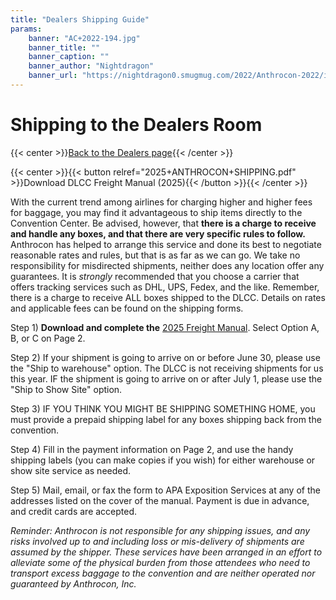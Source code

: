 ```yaml
---
title: "Dealers Shipping Guide"
params:
    banner: "AC+2022-194.jpg"
    banner_title: ""
    banner_caption: ""
    banner_author: "Nightdragon"
    banner_url: "https://nightdragon0.smugmug.com/2022/Anthrocon-2022/i-N2nBXpM/A"
---
```


# Shipping to the Dealers Room

{{< center >}}[Back to the Dealers page](/dealers){{< /center >}}

{{< center >}}{{< button relref="2025+ANTHROCON+SHIPPING.pdf" >}}Download DLCC Freight Manual (2025){{< /button >}}{{< /center >}}

With the current trend among airlines for charging higher and higher fees for baggage, you may find it advantageous to ship items directly to the Convention Center. Be advised, however, that **there is a charge to receive and handle any boxes, and that there are very specific rules to follow.** Anthrocon has helped to arrange this service and done its best to negotiate reasonable rates and rules, but that is as far as we can go. We take no responsibility for misdirected shipments, neither does any location offer any guarantees. It is *strongly* recommended that you choose a carrier that offers tracking services such as DHL, UPS, Fedex, and the like. Remember, there is a charge to receive ALL boxes shipped to the DLCC. Details on rates and applicable fees can be found on the shipping forms.

Step 1) **Download and complete the** [2025 Freight Manual](2025+ANTHROCON+SHIPPING.pdf). Select Option A, B, or C on Page 2.

Step 2) If your shipment is going to arrive on or before June 30, please use the "Ship to warehouse" option. The DLCC is not receiving shipments for us this year. IF the shipment is going to arrive on or after July 1, please use the "Ship to Show Site" option.

Step 3) IF YOU THINK YOU MIGHT BE SHIPPING SOMETHING HOME, you must provide a prepaid shipping label for any boxes shipping back from the convention.

Step 4) Fill in the payment information on Page 2, and use the handy shipping labels (you can make copies if you wish) for either warehouse or show site service as needed.

Step 5) Mail, email, or fax the form to APA Exposition Services at any of the addresses listed on the cover of the manual. Payment is due in advance, and credit cards are accepted.

*Reminder: Anthrocon is not responsible for any shipping issues, and any risks involved up to and including loss or mis-delivery of shipments are assumed by the shipper. These services have been arranged in an effort to alleviate some of the physical burden from those attendees who need to transport excess baggage to the convention and are neither operated nor guaranteed by Anthrocon, Inc.*
